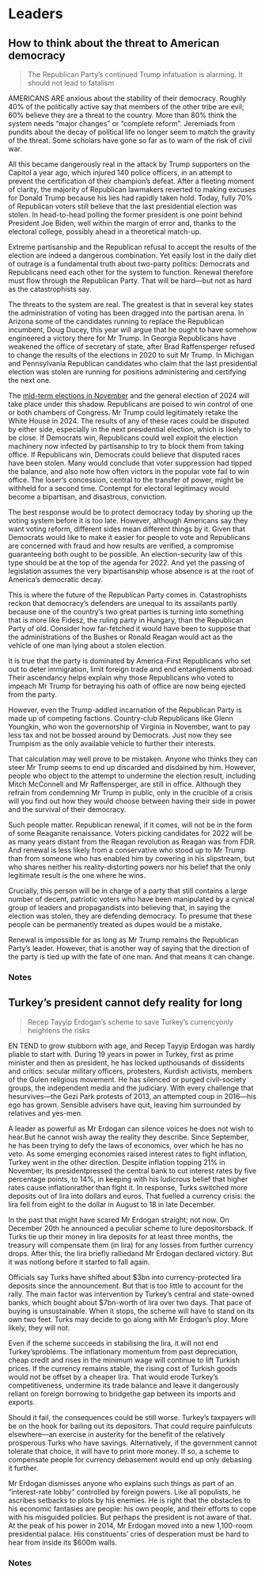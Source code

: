 # Leaders

## How to think about the threat to American democracy

> The Republican Party’s continued Trump infatuation is alarming. It should not lead to fatalism

AMERICANS ARE anxious about the stability of their democracy. Roughly 40% of the politically active say that members of the other tribe are evil; 60% believe they are a threat to the country. More than 80% think the system needs “major changes” or “complete reform”. Jeremiads from pundits about the decay of political life no longer seem to match the gravity of the threat. Some scholars have gone so far as to warn of the risk of civil war.

All this became dangerously real in the attack by Trump supporters on the Capitol a year ago, which injured 140 police officers, in an attempt to prevent the certification of their champion’s defeat. After a fleeting moment of clarity, the majority of Republican lawmakers reverted to making excuses for Donald Trump because his lies had rapidly taken hold. Today, fully 70% of Republican voters still believe that the last presidential election was stolen. In head-to-head polling the former president is one point behind President Joe Biden, well within the margin of error and, thanks to the electoral college, possibly ahead in a theoretical match-up.

Extreme partisanship and the Republican refusal to accept the results of the election are indeed a dangerous combination. Yet easily lost in the daily diet of outrage is a fundamental truth about two-party politics: Democrats and Republicans need each other for the system to function. Renewal therefore must flow through the Republican Party. That will be hard—but not as hard as the catastrophists say.

The threats to the system are real. The greatest is that in several key states the administration of voting has been dragged into the partisan arena. In Arizona some of the candidates running to replace the Republican incumbent, Doug Ducey, this year will argue that he ought to have somehow engineered a victory there for Mr Trump. In Georgia Republicans have weakened the office of secretary of state, after Brad Raffensperger refused to change the results of the elections in 2020 to suit Mr Trump. In Michigan and Pennsylvania Republican candidates who claim that the last presidential election was stolen are running for positions administering and certifying the next one.

The [mid-term elections in November](javascript:void(0)) and the general election of 2024 will take place under this shadow. Republicans are poised to win control of one or both chambers of Congress. Mr Trump could legitimately retake the White House in 2024. The results of any of these races could be disputed by either side, especially in the next presidential election, which is likely to be close. If Democrats win, Republicans could well exploit the election machinery now infected by partisanship to try to block them from taking office. If Republicans win, Democrats could believe that disputed races have been stolen. Many would conclude that voter suppression had tipped the balance, and also note how often victors in the popular vote fail to win office. The loser’s concession, central to the transfer of power, might be withheld for a second time. Contempt for electoral legitimacy would become a bipartisan, and disastrous, conviction.

The best response would be to protect democracy today by shoring up the voting system before it is too late. However, although Americans say they want voting reform, different sides mean different things by it. Given that Democrats would like to make it easier for people to vote and Republicans are concerned with fraud and how results are verified, a compromise guaranteeing both ought to be possible. An election-security law of this type should be at the top of the agenda for 2022. And yet the passing of legislation assumes the very bipartisanship whose absence is at the root of America’s democratic decay.

This is where the future of the Republican Party comes in. Catastrophists reckon that democracy’s defenders are unequal to its assailants partly because one of the country’s two great parties is turning into something that is more like Fidesz, the ruling party in Hungary, than the Republican Party of old. Consider how far-fetched it would have been to suppose that the administrations of the Bushes or Ronald Reagan would act as the vehicle of one man lying about a stolen election.

It is true that the party is dominated by America-First Republicans who set out to deter immigration, limit foreign trade and end entanglements abroad. Their ascendancy helps explain why those Republicans who voted to impeach Mr Trump for betraying his oath of office are now being ejected from the party.

However, even the Trump-addled incarnation of the Republican Party is made up of competing factions. Country-club Republicans like Glenn Youngkin, who won the governorship of Virginia in November, want to pay less tax and not be bossed around by Democrats. Just now they see Trumpism as the only available vehicle to further their interests.

That calculation may well prove to be mistaken. Anyone who thinks they can steer Mr Trump seems to end up discarded and disdained by him. However, people who object to the attempt to undermine the election result, including Mitch McConnell and Mr Raffensperger, are still in office. Although they refrain from condemning Mr Trump in public, only in the crucible of a crisis will you find out how they would choose between having their side in power and the survival of their democracy.

Such people matter. Republican renewal, if it comes, will not be in the form of some Reaganite renaissance. Voters picking candidates for 2022 will be as many years distant from the Reagan revolution as Reagan was from FDR. And renewal is less likely from a conservative who stood up to Mr Trump than from someone who has enabled him by cowering in his slipstream, but who shares neither his reality-distorting powers nor his belief that the only legitimate result is the one where he wins.

Crucially, this person will be in charge of a party that still contains a large number of decent, patriotic voters who have been manipulated by a cynical group of leaders and propagandists into believing that, in saying the election was stolen, they are defending democracy. To presume that these people can be permanently treated as dupes would be a mistake.

Renewal is impossible for as long as Mr Trump remains the Republican Party’s leader. However, that is another way of saying that the direction of the party is tied up with the fate of one man. And that means it can change. 

### Notes

## Turkey’s president cannot defy reality for long
> Recep Tayyip Erdogan’s scheme to save Turkey’s currencyonly heightens the risks

EN TEND to grow stubborn with age, and Recep Tayyip Erdogan was hardly pliable to start with. During 19 years in power in Turkey, first as prime minister and then as president, he has locked upthousands of dissidents and critics: secular military officers, protesters, Kurdish activists, members of the Gulen religious movement. He has silenced or purged civil-society groups, the independent media and the judiciary. With every challenge that hesurvives—the Gezi Park protests of 2013, an attempted coup in 2016—his ego has grown. Sensible advisers have quit, leaving him surrounded by relatives and yes-men.

A leader as powerful as Mr Erdogan can silence voices he does not wish to hear.But he cannot wish away the reality they describe. Since September, he has been trying to defy the laws of economics, over which he has no veto. As some emerging economies raised interest rates to fight inflation, Turkey went in the other direction. Despite inflation topping 21% in November, its presidentpressed the central bank to cut interest rates by five percentage points, to 14%, in keeping with his ludicrous belief that higher rates cause inflationrather than fight it. In response, Turks switched more deposits out of lira into dollars and euros. That fuelled a currency crisis: the lira fell from eight to the dollar in August to 18 in late December.

In the past that might have scared Mr Erdogan straight; not now. On December 20th he announced a peculiar scheme to lure depositorsback. If Turks tie up their money in lira deposits for at least three months, the treasury will compensate them (in lira) for any losses from further currency drops. After this, the lira briefly ralliedand Mr Erdogan declared victory. But it was notlong before it started to fall again.

Officials say Turks have shifted about $3bn into currency-protected lira deposits since the announcement. But that is too little to account for the rally. The main factor was intervention by Turkey’s central and state-owned banks, which bought about $7bn-worth of lira over two days. That pace of buying is unsustainable. When it stops, the scheme will have to stand on its own two feet. Turks may decide to go along with Mr Erdogan’s ploy. More likely, they will not.

Even if the scheme succeeds in stabilising the lira, it will not end Turkey’sproblems. The inflationary momentum from past depreciation, cheap credit and rises in the minimum wage will continue to lift Turkish prices. If the currency remains stable, the rising cost of Turkish goods would not be offset by a cheaper lira. That would erode Turkey’s competitiveness, undermine its trade balance and leave it dangerously reliant on foreign borrowing to bridgethe gap between its imports and exports.

Should it fail, the consequences could be still worse. Turkey’s taxpayers will be on the hook for bailing out its depositors. That could require painfulcuts elsewhere—an exercise in austerity for the benefit of the relatively prosperous Turks who have savings. Alternatively, if the government cannot tolerate that choice, it will have to print more money. If so, a scheme to compensate people for currency debasement would end up only debasing it further.

Mr Erdogan dismisses anyone who explains such things as part of an “interest-rate lobby” controlled by foreign powers. Like all populists, he ascribes setbacks to plots by his enemies. He is right that the obstacles to his economic fantasies are people: his own people, and their efforts to cope with his misguided policies. But perhaps the president is not aware of that. At the peak of his power in 2014, Mr Erdogan moved into a new 1,100-room presidential palace. His constituents’ cries of desperation must be hard to hear from inside its $600m walls. 

### Notes

